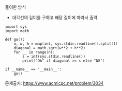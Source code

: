 풀이한 방식 
- 대각선의 길이를 구하고 해당 길이에 따라서 출력 
```python3
import sys
import math

def go():
    n, w, h = map(int, sys.stdin.readline().split())
    diagonal = math.sqrt(w**2 + h**2)
    for __ in range(n):
        s = int(sys.stdin.readline())
        print("DA" if diagonal >= s else "NE")

if __name__ == '__main__':
    go()
```
문제출처:  https://www.acmicpc.net/problem/3034
